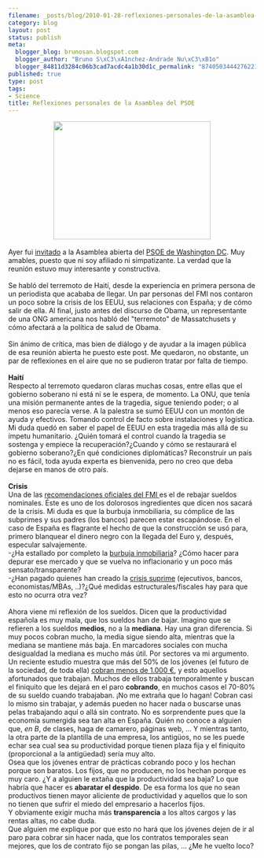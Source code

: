 ```yaml
--- 
filename: _posts/blog/2010-01-28-reflexiones-personales-de-la-asamblea-del-psoe.md
category: blog
layout: post
status: publish
meta: 
  blogger_blog: brunosan.blogspot.com
  blogger_author: "Bruno S\xC3\xA1nchez-Andrade Nu\xC3\xB1o"
  blogger_84811d3284c06b3cad7acdc4a1b30d1c_permalink: "874050344427622170"
published: true
type: post
tags: 
- Science
title: Reflexiones personales de la Asamblea del PSOE
---
```

<div class="separator" style="clear:both;text-align:center;"><a href="http://img129.yfrog.com/img129/3192/my2z.jpg" style="margin-left:1em;margin-right:1em;"><img border="0" height="240" src="http://img129.yfrog.com/img129/3192/my2z.jpg" width="320" /></a></div><br />Ayer fui <a href="http://twitter.com/brunosan/status/8300258363">invitado</a> a la Asamblea abierta del <a href="http://www.facebook.com/profile.php?id=100000037321447">PSOE de Washington DC</a>. Muy amables, puesto que ni soy afiliado ni simpatizante. La verdad que la reunión estuvo muy interesante y constructiva.<br /><br />Se habló del terremoto de Haití, desde la experiencia en primera persona de un periodista que acababa de llegar. Un par personas del FMI nos contaron un poco sobre la crisis de los EEUU, sus relaciones con España; y de cómo salir de ella. Al final, justo antes del discurso de Obama, un representante de una ONG americana nos habló del "terremoto" de Massatchusets y cómo afectará a la política de salud de Obama.<br /><br />Sin ánimo de crítica, mas bien de diálogo y de ayudar a la imagen pública de esa reunión abierta he puesto este post. Me quedaron, no obstante, un par de reflexiones en el aire que no se pudieron tratar por falta de tiempo.<br /><br /><b>Haití</b><br />Respecto al terremoto quedaron claras muchas cosas, entre ellas que el gobierno soberano ni está ni se le espera, de momento. La ONU, que tenía una misión permanente antes de la tragedia, sigue teniendo poder; o al menos eso parecía verse. A la palestra se sumó EEUU con un montón de ayuda y efectivos. Tomando control de facto sobre instalaciones y logística. Mi duda quedó en saber el papel de EEUU en esta tragedia más allá de su ímpetu humanitario. ¿Quién tomará el control cuando la tragedia se sostenga y empiece la recuperación?¿Cuando y cómo se restaurará el gobierno soberano?¿En qué condiciones diplomáticas? Reconstruir un país no es fácil, toda ayuda experta es bienvenida, pero no creo que deba dejarse en manos de otro país.<br /><br /><b>Crisis</b><br />Una de las <a href="http://www.kaosenlared.net/noticia/fmi-tiene-solucion-para-espana-bajar-sueldos">recomendaciones oficiales del FMI </a>es el de rebajar sueldos nominales. Éste es uno de los dolorosos ingredientes que dicen nos sacará de la crisis. Mi duda es que la burbuja inmobiliaria, su cómplice de las subprimes y sus padres (los bancos) parecen estar escapándose. En el caso de España es flagrante el hecho de que la construcción se usó para, primero blanquear el dinero negro con la llegada del Euro y, después, especular salvajemente.<br />-¿Ha estallado por completo la <a href="http://es.wikipedia.org/wiki/Burbuja_inmobiliaria_en_Espa%C3%B1a">burbuja inmobiliaria</a>? ¿Cómo hacer para depurar ese mercado y que se vuelva no inflacionario y un poco más sensato/transparente?<br />-¿Han pagado quienes han creado la <a href="http://es.wikipedia.org/wiki/Crisis_de_las_hipotecas_subprime">crisis suprime</a> (ejecutivos, bancos, economistas/MBAs, ..)?¿Qué medidas estructurales/fiscales hay para que esto no ocurra otra vez?<br /><br />Ahora viene mi reflexión de los sueldos. Dicen que la productividad española es muy mala, que los sueldos han de bajar. Imagino que se refieren a los sueldos <b>medios</b>, no a la <b>mediana</b>. Hay una gran diferencia. Si muy pocos cobran mucho, la media sigue siendo alta, mientras que la mediana se mantiene más baja. En marcadores sociales con mucha desigualdad la mediana es mucho más útil. Por sectores va mi argumento. Un reciente estudio muestra que más del 50% de los jóvenes (el futuro de la sociedad, de toda ella) <a href="http://estaticos.20minutos.es/edicionimpresa/barcelona/06/03/BARC_29_03_06.pdf">cobran menos de 1.000 €</a>, y esto aquellos afortunados que trabajan. Muchos de ellos trabaja temporalmente y buscan el finiquito que les dejará en el paro <b>cobrando</b>, en muchos casos el 70-80% de su sueldo cuando trabajaban. ¡No me extraña que lo hagan! Cobran casi lo mismo sin trabajar, y además pueden no hacer nada o buscarse unas pelas trabajando aquí o allá sin contrato. No es sorprendente pues que la economía sumergida sea tan alta en España. Quién no conoce a alguien que, <i>en B</i>, de clases, haga de camarero, páginas web, … Y mientras tanto, la otra parte de la plantilla de una empresa, los antigüos, no se les puede echar sea cual sea su productividad porque tienen plaza fija y el finiquito (proporcional a la antigüedad) sería muy alto.<br />Osea que los jóvenes entrar de prácticas cobrando poco y los hechan porque son baratos. Los fijos, que no producen, no los hechan porque es muy caro. ¿Y a alguien le extaña que la productividad sea baja? Lo que habría que hacer es <b>abaratar el despido</b>. De esa forma los que no sean productivos tienen mayor aliciente de productividad y aquellos que lo son no tienen que sufrir el miedo del empresario a hacerlos fijos.<br />Y obviamente exigir mucha más <b>transparencia</b> a los altos cargos y las rentas altas, no cabe duda.<br />Que alguien me explique por que esto no hará que los jóvenes dejen de ir al paro para cobrar sin hacer nada, que los contratos temporales sean mejores, que los de contrato fijo se pongan las pilas, … ¿Me he vuelto loco?<br /><div><br /></div>
